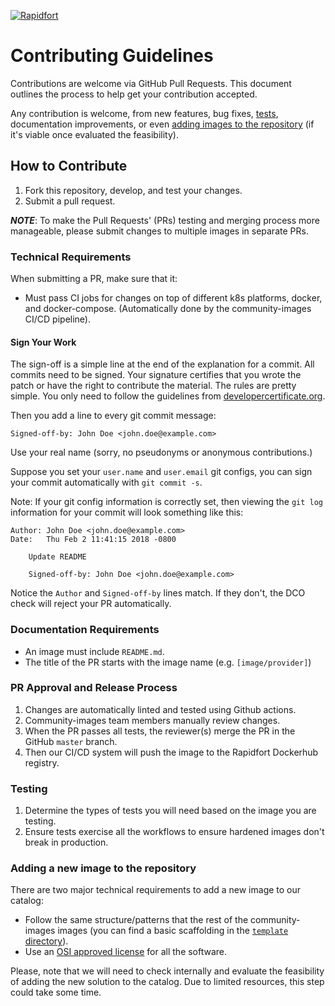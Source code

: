 [![Rapidfort](https://assets.website-files.com/6102f7f1589f985b19197b3d/61082629d82d1361e5835b58_rapidfort_logo-new.svg)](https://rapidfort.com) 

# Contributing Guidelines

Contributions are welcome via GitHub Pull Requests. This document outlines the process to help get your contribution accepted.

Any contribution is welcome, from new features, bug fixes, [tests](#testing), documentation improvements, or even [adding images to the repository](#adding-a-new-image-to-the-repository) (if it's viable once evaluated the feasibility).

## How to Contribute

1. Fork this repository, develop, and test your changes.
2. Submit a pull request.

***NOTE***: To make the Pull Requests' (PRs) testing and merging process more manageable, please submit changes to multiple images in separate PRs.

### Technical Requirements

When submitting a PR, make sure that it:
- Must pass CI jobs for changes on top of different k8s platforms, docker, and docker-compose. (Automatically done by the community-images CI/CD pipeline).

#### Sign Your Work

The sign-off is a simple line at the end of the explanation for a commit. All commits need to be signed. Your signature certifies that you wrote the patch or have the right to contribute the material. The rules are pretty simple. You only need to follow the guidelines from [developercertificate.org](https://developercertificate.org/).

Then you add a line to every git commit message:

    Signed-off-by: John Doe <john.doe@example.com>

Use your real name (sorry, no pseudonyms or anonymous contributions.)

Suppose you set your `user.name` and `user.email` git configs, you can sign your commit automatically with `git commit -s`.

Note: If your git config information is correctly set, then viewing the `git log` information for your commit will look something like this:

```
Author: John Doe <john.doe@example.com>
Date:   Thu Feb 2 11:41:15 2018 -0800

    Update README

    Signed-off-by: John Doe <john.doe@example.com>
```

Notice the `Author` and `Signed-off-by` lines match. If they don't, the DCO check will reject your PR automatically.

### Documentation Requirements

- An image must include `README.md`. 
- The title of the PR starts with the image name (e.g. `[image/provider]`)

### PR Approval and Release Process

1. Changes are automatically linted and tested using Github actions.
1. Community-images team members manually review changes.
1. When the PR passes all tests, the reviewer(s) merge the PR in the GitHub `master` branch.
1. Then our CI/CD system will push the image to the Rapidfort Dockerhub registry.

### Testing 

1. Determine the types of tests you will need based on the image you are testing.
1. Ensure tests exercise all the workflows to ensure hardened images don't break in production.

### Adding a new image to the repository

There are two major technical requirements to add a new image to our catalog:
- Follow the same structure/patterns that the rest of the community-images images (you can find a basic scaffolding in the [`template` directory](https://github.com/rapidfort/community-images/tree/master/template)).
- Use an [OSI approved license](https://opensource.org/licenses) for all the software.

Please, note that we will need to check internally and evaluate the feasibility of adding the new solution to the catalog. Due to limited resources, this step could take some time.

